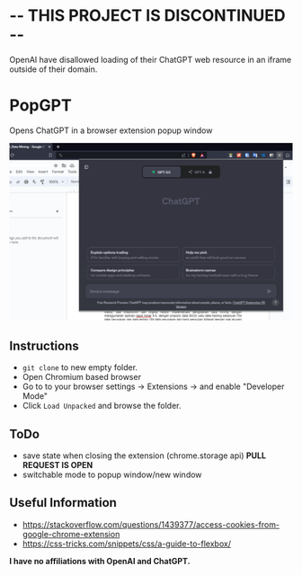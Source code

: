 # -- THIS PROJECT IS DISCONTINUED --
OpenAI have disallowed loading of their ChatGPT web resource in an iframe outside of their domain.

# PopGPT
Opens ChatGPT in a browser extension popup window

![screenshot](https://raw.githubusercontent.com/caynine9/popgpt/main/screenshot.png)

## Instructions
- `git clone` to new empty folder.
- Open Chromium based browser
- Go to to your browser settings -> Extensions -> and enable "Developer Mode"
- Click `Load Unpacked` and browse the folder.

## ToDo
- save state when closing the extension (chrome.storage api) **PULL REQUEST IS OPEN**
- switchable mode to popup window/new window
  
## Useful Information
- https://stackoverflow.com/questions/1439377/access-cookies-from-google-chrome-extension
- https://css-tricks.com/snippets/css/a-guide-to-flexbox/

**I have no affiliations with OpenAI and ChatGPT.**
